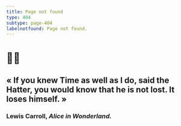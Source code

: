 ```yaml
---
title: Page not found
type: 404
subtype: page-404
labelnotfound: Page not found.
---
```

# 🐰⏰
## «  If you knew Time as well as I do, said the Hatter, you would know that he is not lost. It loses himself. »
### Lewis Carroll, *Alice in Wonderland.*

